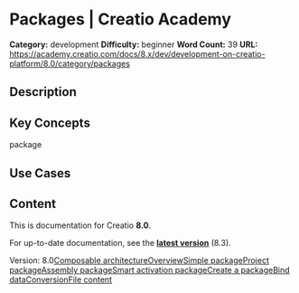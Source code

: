 # Packages | Creatio Academy

**Category:** development **Difficulty:** beginner **Word Count:** 39 **URL:**
https://academy.creatio.com/docs/8.x/dev/development-on-creatio-platform/8.0/category/packages

## Description

## Key Concepts

package

## Use Cases

## Content

This is documentation for Creatio **8.0**.

For up-to-date documentation, see the
**[latest version](/docs/8.x/dev/development-on-creatio-platform/category/packages)**
(8.3).

Version:
8.0[Composable architecture](/docs/8.x/dev/development-on-creatio-platform/8.0/development-tools/packages/composable-architecture)[Overview](/docs/8.x/dev/development-on-creatio-platform/8.0/development-tools/packages/packages-overview)[Simple package](/docs/8.x/dev/development-on-creatio-platform/8.0/development-tools/packages/simple-package)[Project package](/docs/8.x/dev/development-on-creatio-platform/8.0/development-tools/packages/project-package)[Assembly package](/docs/8.x/dev/development-on-creatio-platform/8.0/development-tools/packages/assembly-package)[Smart activation package](/docs/8.x/dev/development-on-creatio-platform/8.0/development-tools/packages/automatically-activated-package)[Create a package](/docs/8.x/dev/development-on-creatio-platform/8.0/development-tools/packages/create-a-package)[Bind data](/docs/8.x/dev/development-on-creatio-platform/8.0/category/bind-data)[Сonversion](/docs/8.x/dev/development-on-creatio-platform/8.0/development-tools/packages/package-conversion)[File content](/docs/8.x/dev/development-on-creatio-platform/8.0/category/file-content)
